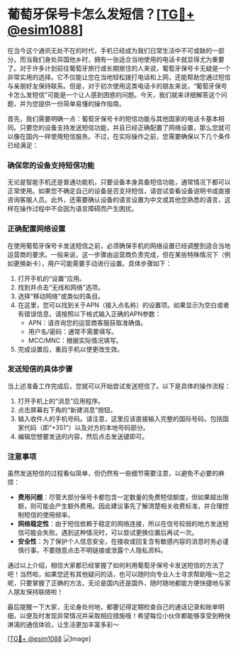 # 葡萄牙保号卡怎么发短信？[[TG💪+ @esim1088](https://t.me/s/esim1088)]

在当今这个通讯无处不在的时代，手机已经成为我们日常生活中不可或缺的一部分。而当我们身处异国他乡时，拥有一张适合当地使用的电话卡就显得尤为重要了。对于许多计划前往葡萄牙旅行或长期居住的人来说，葡萄牙保号卡无疑是一个非常实用的选择。它不仅能让您在当地轻松拨打电话和上网，还能帮助您通过短信与亲朋好友保持联系。但是，对于初次使用这类电话卡的朋友来说，“葡萄牙保号卡怎么发短信”可能是一个让人感到困惑的问题。今天，我们就来详细解答这个问题，并为您提供一份简单易懂的操作指南。

首先，我们需要明确一点：葡萄牙保号卡的短信功能与其他国家的电话卡基本相同。只要您的设备支持发送短信功能，并且已经正确配置了网络设置，那么您就可以像在国内一样使用短信服务。不过，在实际操作之前，您需要确保以下几个条件已经满足：

### 确保您的设备支持短信功能

无论是智能手机还是普通功能机，只要设备本身具备短信功能，通常情况下都可以正常使用。如果您不确定自己的设备是否支持短信，请尝试查看设备说明书或直接咨询客服人员。此外，还需要确认设备的语言设置为中文或其他您熟悉的语言，这样在操作过程中不会因为语言障碍而产生困扰。

### 正确配置网络设置

在使用葡萄牙保号卡发送短信之前，必须确保手机的网络设置已经调整到适合当地运营商的要求。一般来说，这一步骤由运营商负责完成，但在某些特殊情况下（例如更换新卡），用户可能需要手动进行设置。具体步骤如下：

1. 打开手机的“设置”应用。
2. 找到并点击“无线和网络”选项。
3. 选择“移动网络”或类似的条目。
4. 在这里，您可以找到关于APN（接入点名称）的设置项。如果显示为空白或者有错误信息，请按照以下格式输入正确的APN参数：
   - APN：请咨询您的运营商客服获取准确值。
   - 用户名/密码：通常不需要填写。
   - MCC/MNC：根据实际情况填写。
5. 完成设置后，重启手机以使更改生效。

### 发送短信的具体步骤

当上述准备工作完成后，您就可以开始尝试发送短信了。以下是具体的操作流程：

1. 打开手机上的“消息”应用程序。
2. 点击屏幕右下角的“新建消息”按钮。
3. 输入收件人的手机号码。请注意，这里应该直接输入完整的国际号码，包括国家代码（即“+351”）以及对方的本地号码部分。
4. 编辑您想要发送的内容，然后点击发送键即可。

### 注意事项

虽然发送短信的过程看似简单，但仍然有一些细节需要注意，以避免不必要的麻烦：

- **费用问题**：尽管大部分保号卡都包含一定数量的免费短信额度，但如果超出限额，则可能会产生额外费用。因此建议事先了解清楚相关收费标准，并合理控制短信的使用频率。
- **网络稳定性**：由于短信依赖于稳定的网络连接，所以在信号较弱的地方发送短信可能会失败。遇到这种情况时，可以尝试更换位置后再试一次。
- **安全性**：为了保护个人信息安全，在接收或回复含有敏感内容的消息时务必谨慎行事，不要随意点击不明链接或泄露个人隐私资料。

通过以上介绍，相信大家都已经掌握了如何利用葡萄牙保号卡发送短信的方法了吧！当然啦，如果您还有其他疑问的话，也可以随时向专业人士寻求帮助哦～总之呢，只要掌握了正确的方法，无论是国内还是国外，随时随地都能方便快捷地与家人朋友保持联络啦！

最后提醒一下大家，无论身处何地，都要记得定期检查自己的通话记录和账单明细，以便及时发现异常情况并采取相应措施哦！希望每位小伙伴都能够享受到畅快淋漓的通信体验，让生活更加丰富多彩～

[[TG💪+ @esim1088](https://t.me/s/esim1088) ![Image](https://i.postimg.cc/4NQfJmqS/Snipaste-2025-05-13-00-14-12.png)]